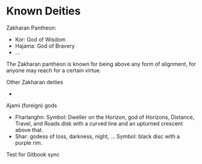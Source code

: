 # Known Deities

Zakharan Pantheon:

* Kor: God of Wisdom
* Hajama: God of Bravery
* ...

The Zakharan pantheon is known for being above any form of alignment, for anyone may reach for a certain virtue.

Other Zakharan deities

* 
Ajami \(foreign\) gods

* Fharlanghn: Symbol: Dweller on the Horizon, god of Horizons, Distance, Travel, and Roads.disk with a curved line and an upturned crescent above that. 
* Shar: godess of loss, darkness, night, ... Symbol: black disc with a purple rim.

Test for Gitbook sync
